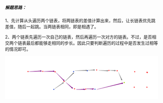 ##### 解题思路：

​	1、先计算从头遍历两个链表，将两链表的差值计算出来，然后，让长链表优先跳差值，随后一起跳。当两链表相同，即是相遇了。

​	2、两个链表先遍历一次自己的链表，然后再遍历一次对方的链表。不过，是否相交两个链表最后都能够走相同的步长。因此只要判断遍历的过程中是否发生过相等的情况即可。

![image-20210604225937659](README.assets/image-20210604225937659.png)

